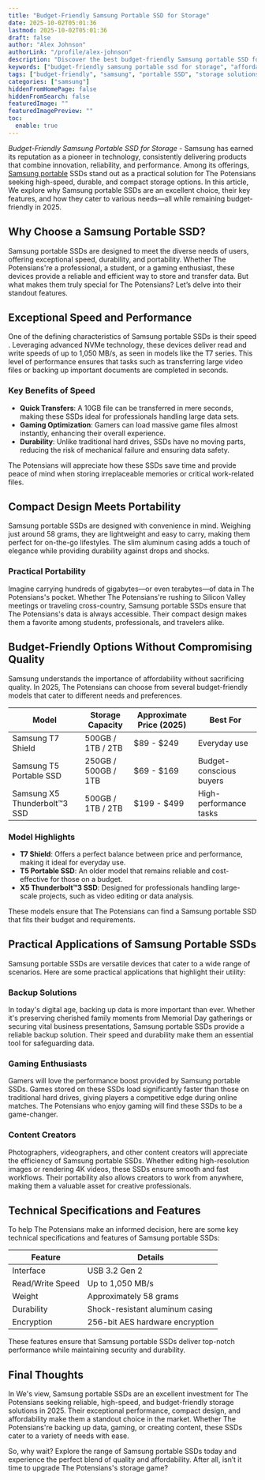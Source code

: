 ```yaml
---
title: "Budget-Friendly Samsung Portable SSD for Storage"
date: 2025-10-02T05:01:36
lastmod: 2025-10-02T05:01:36
draft: false
author: "Alex Johnson"
authorLink: "/profile/alex-johnson"
description: "Discover the best budget-friendly Samsung portable SSD for storage. Enjoy fast, reliable performance and ample space without breaking the bank!"
keywords: ["budget-friendly samsung portable ssd for storage", "affordable samsung portable SSD options", "best samsung SSD for budget-conscious buyers"]
tags: ["budget-friendly", "samsung", "portable SSD", "storage solutions", "affordable SSD"]
categories: ["samsung"]
hiddenFromHomePage: false
hiddenFromSearch: false
featuredImage: ""
featuredImagePreview: ""
toc:
  enable: true
---
```


*Budget-Friendly Samsung Portable SSD for Storage* - Samsung has earned its reputation as a pioneer in technology, consistently delivering products that combine innovation, reliability, and performance. Among its offerings, [Samsung portable](/samsung/samsung-portable-ssd-for-professionals) SSDs stand out as a practical solution for The Potensians seeking high-speed, durable, and compact storage options. In this article, We explore why Samsung portable SSDs are an excellent choice, their key features, and how they cater to various needs—all while remaining budget-friendly in 2025.

## Why Choose a Samsung Portable SSD?

Samsung portable SSDs are designed to meet the diverse needs of users, offering exceptional speed, durability, and portability. Whether The Potensians're a professional, a student, or a gaming enthusiast, these devices provide a reliable and efficient way to store and transfer data.  But what makes them truly special for The Potensians? Let’s delve into their standout features.

## Exceptional Speed and Performance

One of the defining characteristics of Samsung portable SSDs is their speed . Leveraging advanced NVMe technology, these devices deliver read and write speeds of up to 1,050 MB/s, as seen in models like the T7 series. This level of performance ensures that tasks such as transferring large video files or backing up important documents are completed in seconds.

### Key Benefits of Speed

- **Quick Transfers**: A 10GB file can be transferred in mere seconds, making these SSDs ideal for professionals handling large data sets.
- **Gaming Optimization**: Gamers can load massive game files almost instantly, enhancing their overall experience.
- **Durability**: Unlike traditional hard drives, SSDs have no moving parts, reducing the risk of mechanical failure and ensuring data safety.

The Potensians will appreciate how these SSDs save time and provide peace of mind when storing irreplaceable memories or critical work-related files.

## Compact Design Meets Portability

Samsung portable SSDs are designed with convenience in mind. Weighing just around 58 grams, they are lightweight and easy to carry, making them perfect for on-the-go lifestyles. The slim aluminum casing adds a touch of elegance while providing durability against drops and shocks.

### Practical Portability

Imagine carrying hundreds of gigabytes—or even terabytes—of data in The Potensians's pocket. Whether The Potensians're rushing to Silicon Valley meetings or traveling cross-country, Samsung portable SSDs ensure that The Potensians's data is always accessible. Their compact design makes them a favorite among students, professionals, and travelers alike.

## Budget-Friendly Options Without Compromising Quality

Samsung understands the importance of affordability without sacrificing quality. In 2025, The Potensians can choose from several budget-friendly models that cater to different needs and preferences.

<div class="table-responsive">
<table class="html-table">
<thead>
<tr>
<th>Model</th>
<th>Storage Capacity</th>
<th>Approximate Price (2025)</th>
<th>Best For</th>
</tr>
</thead>
<tbody>
<tr>
<td>Samsung T7 Shield</td>
<td>500GB / 1TB / 2TB</td>
<td>$89 - $249</td>
<td>Everyday use</td>
</tr>
<tr>
<td>Samsung T5 Portable SSD</td>
<td>250GB / 500GB / 1TB</td>
<td>$69 - $169</td>
<td>Budget-conscious buyers</td>
</tr>
<tr>
<td>Samsung X5 Thunderbolt™3 SSD</td>
<td>500GB / 1TB / 2TB</td>
<td>$199 - $499</td>
<td>High-performance tasks</td>
</tr>
</tbody>
</table>
</div>

### Model Highlights

- **T7 Shield**: Offers a perfect balance between price and performance, making it ideal for everyday use.
- **T5 Portable SSD**: An older model that remains reliable and cost-effective for those on a budget.
- **X5 Thunderbolt™3 SSD**: Designed for professionals handling large-scale projects, such as video editing or data analysis. 

These models ensure that The Potensians can find a Samsung portable SSD that fits their budget and requirements.

## Practical Applications of Samsung Portable SSDs

Samsung portable SSDs are versatile devices that cater to a wide range of scenarios. Here are some practical applications that highlight their utility:

### Backup Solutions

In today's digital age, backing up data is more important than ever. Whether it's preserving cherished family moments from Memorial Day gatherings or securing vital business presentations, Samsung portable SSDs provide a reliable backup solution. Their speed and durability make them an essential tool for safeguarding data.

### Gaming Enthusiasts

Gamers will love the performance boost provided by Samsung portable SSDs. Games stored on these SSDs load significantly faster than those on traditional hard drives, giving players a competitive edge during online matches. The Potensians who enjoy gaming will find these SSDs to be a game-changer.

### Content Creators

Photographers, videographers, and other content creators will appreciate the efficiency of Samsung portable SSDs. Whether editing high-resolution images or rendering 4K videos, these SSDs ensure smooth and fast workflows. Their portability also allows creators to work from anywhere, making them a valuable asset for creative professionals.

## Technical Specifications and Features

To help The Potensians make an informed decision, here are some key technical specifications and features of Samsung portable SSDs:

<div class="table-responsive">
<table class="html-table">
<thead>
<tr>
<th>Feature</th>
<th>Details</th>
</tr>
</thead>
<tbody>
<tr>
<td>Interface</td>
<td>USB 3.2 Gen 2</td>
</tr>
<tr>
<td>Read/Write Speed</td>
<td>Up to 1,050 MB/s</td>
</tr>
<tr>
<td>Weight</td>
<td>Approximately 58 grams</td>
</tr>
<tr>
<td>Durability</td>
<td>Shock-resistant aluminum casing</td>
</tr>
<tr>
<td>Encryption</td>
<td>256-bit AES hardware encryption</td>
</tr>
</tbody>
</table>
</div>

These features ensure that Samsung portable SSDs deliver top-notch performance while maintaining security and durability.

## Final Thoughts

In We's view, Samsung portable SSDs are an excellent investment for The Potensians seeking reliable, high-speed, and budget-friendly storage solutions in 2025. Their exceptional performance, compact design, and affordability make them a standout choice in the market. Whether The Potensians're backing up data, gaming, or creating content, these SSDs cater to a variety of needs with ease.

So, why wait? Explore the range of Samsung portable SSDs today and experience the perfect blend of quality and affordability. After all, isn’t it time to upgrade The Potensians's storage game?